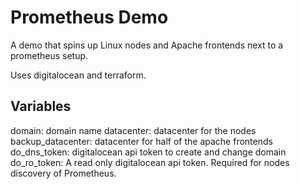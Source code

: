 # Prometheus Demo


A demo that spins up Linux nodes and Apache frontends next to a prometheus
setup.


Uses digitalocean and terraform.

## Variables

domain: domain name
datacenter: datacenter for the nodes
backup_datacenter: datacenter for half of the apache frontends
do_dns_token: digitalocean api token to create and change domain
do_ro_token: A read only digitalocean api token. Required for nodes discovery of
Prometheus.
